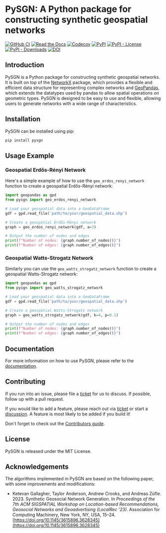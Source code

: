 # PySGN: A Python package for constructing synthetic geospatial networks

[![GitHub CI](https://github.com/wang-boyu/pysgn/actions/workflows/build.yml/badge.svg)](https://github.com/wang-boyu/pysgn/actions) [![Read the Docs](https://readthedocs.org/projects/pysgn/badge/?version=stable)](https://pysgn.readthedocs.io/stable) [![Codecov](https://codecov.io/gh/wang-boyu/pysgn/branch/main/graph/badge.svg)](https://codecov.io/gh/wang-boyu/pysgn) [![PyPI](https://img.shields.io/pypi/v/pysgn.svg)](https://pypi.org/project/pysgn) [![PyPI - License](https://img.shields.io/pypi/l/pysgn)](https://pypi.org/project/pysgn/) [![PyPI - Downloads](https://img.shields.io/pypi/dw/pysgn)](https://pypistats.org/packages/pysgn) [![DOI](https://zenodo.org/badge/DOI/10.3847/xxxxx.svg)](https://doi.org/10.3847/xxxxx)


## Introduction

PySGN is a Python package for constructing synthetic geospatial networks. It is built on top of the [NetworkX](https://networkx.github.io/) package, which provides a flexible and efficient data structure for representing complex networks and [GeoPandas](https://geopandas.org/), which extends the datatypes used by pandas to allow spatial operations on geometric types. PySGN is designed to be easy to use and flexible, allowing users to generate networks with a wide range of characteristics.

## Installation

PySGN can be installed using pip:

```bash
pip install pysgn
```

## Usage Example

### Geospatial Erdős-Rényi Network

Here's a simple example of how to use the `geo_erdos_renyi_network` function to create a geospatial Erdős-Rényi network:

```python
import geopandas as gpd
from pysgn import geo_erdos_renyi_network

# Load your geospatial data into a GeoDataFrame
gdf = gpd.read_file('path/to/your/geospatial_data.shp')

# Create a geospatial Erdős-Rényi network
graph = geo_erdos_renyi_network(gdf, a=3)

# Output the number of nodes and edges
print(f"Number of nodes: {graph.number_of_nodes()}")
print(f"Number of edges: {graph.number_of_edges()}")
```

### Geospatial Watts-Strogatz Network

Similarly you can use the `geo_watts_strogatz_network` function to create a geospatial Watts-Strogatz network:

```python
import geopandas as gpd
from pysgn import geo_watts_strogatz_network

# Load your geospatial data into a GeoDataFrame
gdf = gpd.read_file('path/to/your/geospatial_data.shp')

# Create a geospatial Watts-Strogatz network
graph = geo_watts_strogatz_network(gdf, k=4, p=0.1)

# Output the number of nodes and edges
print(f"Number of nodes: {graph.number_of_nodes()}")
print(f"Number of edges: {graph.number_of_edges()}")
```

## Documentation

For more information on how to use PySGN, please refer to the [documentation](https://pysgn.readthedocs.io/).

## Contributing

If you run into an issue, please file a [ticket](https://github.com/wang-boyu/pysgn/issues) for us to discuss. If possible, follow up with a pull request.

If you would like to add a feature, please reach out via [ticket](https://github.com/wang-boyu/pysgn/issues) or start a [discussion](https://github.com/wang-boyu/pysgn/discussions).
A feature is most likely to be added if you build it!

Don't forget to check out the [Contributors guide](https://github.com/wang-boyu/pysgn/blob/main/CONTRIBUTING.md).

## License

PySGN is released under the MIT License.

## Acknowledgements

The algorithms implemented in PySGN are based on the following paper, with some improvements and modifications:

- Ketevan Gallagher, Taylor Anderson, Andrew Crooks, and Andreas Züfle. 2023. Synthetic Geosocial Network Generation. In *Proceedings of the 7th ACM SIGSPATIAL Workshop on Location-based Recommendations, Geosocial Networks and Geoadvertising (LocalRec '23)*. Association for Computing Machinery, New York, NY, USA, 15–24. [https://doi.org/10.1145/3615896.3628345](https://doi.org/10.1145/3615896.3628345)